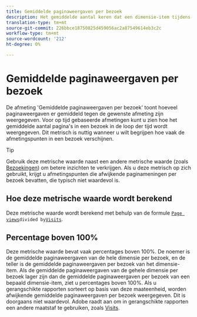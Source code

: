 ```yaml
---
title: Gemiddelde paginaweergaven per bezoek
description: Het gemiddelde aantal keren dat een dimensie-item tijdens een bezoek werd weergegeven.
translation-type: tm+mt
source-git-commit: 226bbce18750825d459056ac2a87549614eb3c2c
workflow-type: tm+mt
source-wordcount: '212'
ht-degree: 0%

---
```



# Gemiddelde paginaweergaven per bezoek

De afmeting &#39;Gemiddelde paginaweergaven per bezoek&#39; toont hoeveel paginaweergaven er gemiddeld tegen de gewenste afmeting zijn weergegeven. Voor op tijd gebaseerde afmetingen kunt u zien hoe het gemiddelde aantal pagina&#39;s in een bezoek in de loop der tijd wordt weergegeven. Dit metrisch is nuttig wanneer u wilt begrijpen hoe vaak de afmetingspunten in een bezoek verschijnen.

>[!TIP]
>
>Gebruik deze metrische waarde naast een andere metrische waarde (zoals [Bezoekingen](visits.md)) om betere inzichten te verkrijgen. Als u deze metrisch op zich gebruikt, krijgt u afmetingspunten die afwijkende paginameningen per bezoek bevatten, die typisch niet waardevol is.

## Hoe deze metrische waarde wordt berekend

Deze metrische waarde wordt berekend met behulp van de formule [`Page views`](page-views.md)` divided by `[`Visits`](visits.md).

## Percentage boven 100%

Deze metrische waarde bevat vaak percentages boven 100%. De noemer is de gemiddelde paginaweergaven van de hele dimensie per bezoek, en de teller is de gemiddelde paginaweergaven per bezoek van het dimensie-item. Als de gemiddelde paginaweergaven van de gehele dimensie per bezoek lager zijn dan de gemiddelde paginaweergaven per bezoek van een bepaald dimensie-item, ziet u percentages boven 100%. Als u gerangschikte rapporten sorteert op basis van deze maateenheid, worden afwijkende gemiddelde paginaweergaven per bezoek weergegeven. Dit is doorgaans niet waardevol. Adobe raadt aan om in gerangschikte rapporten een andere maatstaf te gebruiken, zoals [Visits](visits.md).